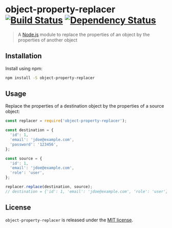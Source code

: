 # object-property-replacer [![Build Status](https://travis-ci.org/xavierdutreilh/object-property-replacer.svg?branch=master)](https://travis-ci.org/xavierdutreilh/object-property-replacer) [![Dependency Status](https://gemnasium.com/badges/github.com/xavierdutreilh/object-property-replacer.svg)](https://gemnasium.com/github.com/xavierdutreilh/object-property-replacer)

> A [Node.js](https://nodejs.org/) module to replace the properties of an object by the properties of another object

## Installation

Install using npm:

```bash
npm install -S object-property-replacer
```

## Usage

Replace the properties of a destination object by the properties of a source object:

```javascript
const replacer = require('object-property-replacer');

const destination = {
  'id': 1,
  'email': 'jdoe@example.com',
  'password': '123456',
};

const source = {
  'id': 1,
  'email': 'jdoe@example.com',
  'role': 'user',
};

replacer.replace(destination, source);
// destination = {'id': 1, 'email': 'jdoe@example.com', 'role': 'user'}
```

## License

`object-property-replacer` is released under the [MIT license](http://en.wikipedia.org/wiki/MIT_License).
